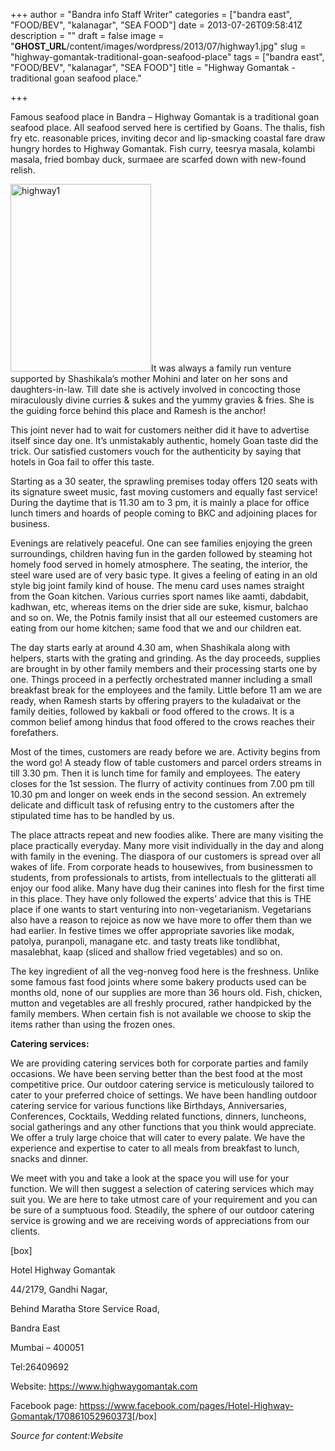 +++
author = "Bandra info Staff Writer"
categories = ["bandra east", "FOOD/BEV", "kalanagar", "SEA FOOD"]
date = 2013-07-26T09:58:41Z
description = ""
draft = false
image = "__GHOST_URL__/content/images/wordpress/2013/07/highway1.jpg"
slug = "highway-gomantak-traditional-goan-seafood-place"
tags = ["bandra east", "FOOD/BEV", "kalanagar", "SEA FOOD"]
title = "Highway Gomantak - traditional goan seafood place."

+++


<p>Famous seafood place in Bandra &#8211; Highway Gomantak is a traditional goan seafood place. All seafood served here is certified by Goans. The thalis, fish fry etc. reasonable prices, inviting decor and lip-smacking coastal fare draw hungry hordes to Highway Gomantak. Fish curry, teesrya masala, kolambi masala, fried bombay duck, surmaee are scarfed down with new-found relish.</p>
<p><a href="https://i0.wp.com/bandra.info/wp-content/uploads/2013/07/highway1.jpg?ssl=1"><img loading="lazy" class="size-medium wp-image-3639 alignright" alt="highway1" src="https://i0.wp.com/bandra.info/wp-content/uploads/2013/07/highway1.jpg?resize=225%2C300&#038;ssl=1" width="225" height="300" srcset="https://i0.wp.com/bandra.info/wp-content/uploads/2013/07/highway1.jpg?resize=225%2C300&amp;ssl=1 225w, https://i0.wp.com/bandra.info/wp-content/uploads/2013/07/highway1.jpg?w=598&amp;ssl=1 598w" sizes="(max-width: 225px) 100vw, 225px" data-recalc-dims="1" /></a>It was always a family run venture supported by Shashikala’s mother Mohini and later on her sons and daughters-in-law. Till date she is actively involved in concocting those miraculously divine curries &amp; sukes and the yummy gravies &amp; fries. She is the guiding force behind this place and Ramesh is the anchor!</p>
<p>This joint never had to wait for customers neither did it have to advertise itself since day one. It’s unmistakably authentic, homely Goan taste did the trick. Our satisfied customers vouch for the authenticity by saying that hotels in Goa fail to offer this taste.</p>
<p>Starting as a 30 seater, the sprawling premises today offers 120 seats with its signature sweet music, fast moving customers and equally fast service! During the daytime that is 11.30 am to 3 pm, it is mainly a place for office lunch timers and hoards of people coming to BKC and adjoining places for business.</p>
<p>Evenings are relatively peaceful. One can see families enjoying the green surroundings, children having fun in the garden followed by steaming hot homely food served in homely atmosphere. The seating, the interior, the steel ware used are of very basic type. It gives a feeling of eating in an old style big joint family kind of house. The menu card uses names straight from the Goan kitchen. Various curries sport names like aamti, dabdabit, kadhwan, etc, whereas items on the drier side are suke, kismur, balchao and so on. We, the Potnis family insist that all our esteemed customers are eating from our home kitchen; same food that we and our children eat.</p>
<p>The day starts early at around 4.30 am, when Shashikala along with helpers, starts with the grating and grinding. As the day proceeds, supplies are brought in by other family members and their processing starts one by one. Things proceed in a perfectly orchestrated manner including a small breakfast break for the employees and the family. Little before 11 am we are ready, when Ramesh starts by offering prayers to the kuladaivat or the family deities, followed by kakbali or food offered to the crows. It is a common belief among hindus that food offered to the crows reaches their forefathers.</p>
<p>Most of the times, customers are ready before we are. Activity begins from the word go! A steady flow of table customers and parcel orders streams in till 3.30 pm. Then it is lunch time for family and employees. The eatery closes for the 1st session. The flurry of activity continues from 7.00 pm till 10.30 pm and longer on week ends in the second session. An extremely delicate and difficult task of refusing entry to the customers after the stipulated time has to be handled by us.</p>
<p>The place attracts repeat and new foodies alike. There are many visiting the place practically everyday. Many more visit individually in the day and along with family in the evening. The diaspora of our customers is spread over all wakes of life. From corporate heads to housewives, from businessmen to students, from professionals to artists, from intellectuals to the glitterati all enjoy our food alike. Many have dug their canines into flesh for the first time in this place. They have only followed the experts’ advice that this is THE place if one wants to start venturing into non-vegetarianism. Vegetarians also have a reason to rejoice as now we have more to offer them than we had earlier. In festive times we offer appropriate savories like modak, patolya, puranpoli, managane etc. and tasty treats like tondlibhat, masalebhat, kaap (sliced and shallow fried vegetables) and so on.</p>
<p>The key ingredient of all the veg-nonveg food here is the freshness. Unlike some famous fast food joints where some bakery products used can be months old, none of our supplies are more than 36 hours old. Fish, chicken, mutton and vegetables are all freshly procured, rather handpicked by the family members. When certain fish is not available we choose to skip the items rather than using the frozen ones.</p>
<p><strong>Catering services:</strong></p>
<p>We are providing catering services both for corporate parties and family occasions. We have been serving better than the best food at the most competitive price. Our outdoor catering service is meticulously tailored to cater to your preferred choice of settings. We have been handling outdoor catering service for various functions like Birthdays, Anniversaries, Conferences, Cocktails, Wedding related functions, dinners, luncheons, social gatherings and any other functions that you think would appreciate. We offer a truly large choice that will cater to every palate. We have the experience and expertise to cater to all meals from breakfast to lunch, snacks and dinner.</p>
<p>We meet with you and take a look at the space you will use for your function. We will then suggest a selection of catering services which may suit you. We are here to take utmost care of your requirement and you can be sure of a sumptuous food. Steadily, the sphere of our outdoor catering service is growing and we are receiving words of appreciations from our clients.</p>
<p>[box]</p>
<p>Hotel Highway Gomantak</p>
<p>44/2179, Gandhi Nagar,</p>
<p>Behind Maratha Store Service Road,</p>
<p>Bandra East</p>
<p>Mumbai &#8211; 400051</p>
<p>Tel:26409692</p>
<p>Website: <a href="https://www.highwaygomantak.com/" target="_blank">https://www.highwaygomantak.com</a></p>
<p>Facebook page: <a href="httpss://www.facebook.com/pages/Hotel-Highway-Gomantak/170861052960373" target="_blank">httpss://www.facebook.com/pages/Hotel-Highway-Gomantak/170861052960373</a>[/box]</p>
<p><em>Source for content:Website</em></p>



